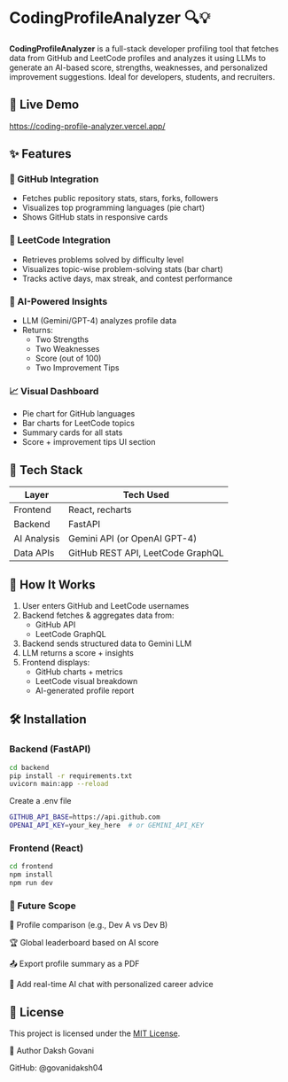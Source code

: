# CodingProfileAnalyzer 🔍💡

**CodingProfileAnalyzer** is a full-stack developer profiling tool that fetches data from GitHub and LeetCode profiles and analyzes it using LLMs to generate an AI-based score, strengths, weaknesses, and personalized improvement suggestions. Ideal for developers, students, and recruiters.

## 🚀 Live Demo
https://coding-profile-analyzer.vercel.app/

## ✨ Features

### 🔹 GitHub Integration
- Fetches public repository stats, stars, forks, followers
- Visualizes top programming languages (pie chart)
- Shows GitHub stats in responsive cards

### 🔹 LeetCode Integration
- Retrieves problems solved by difficulty level
- Visualizes topic-wise problem-solving stats (bar chart)
- Tracks active days, max streak, and contest performance

### 🤖 AI-Powered Insights
- LLM (Gemini/GPT-4) analyzes profile data
- Returns:
  - Two Strengths
  - Two Weaknesses
  - Score (out of 100)
  - Two Improvement Tips

### 📈 Visual Dashboard
- Pie chart for GitHub languages
- Bar charts for LeetCode topics
- Summary cards for all stats
- Score + improvement tips UI section

## 🔧 Tech Stack

| Layer       | Tech Used                         |
|-------------|-----------------------------------|
| Frontend    | React, recharts                   |
| Backend     | FastAPI                           |
| AI Analysis | Gemini API (or OpenAI GPT-4)      |
| Data APIs   | GitHub REST API, LeetCode GraphQL |

## 🔄 How It Works

1. User enters GitHub and LeetCode usernames
2. Backend fetches & aggregates data from:
   - GitHub API
   - LeetCode GraphQL
3. Backend sends structured data to Gemini LLM
4. LLM returns a score + insights
5. Frontend displays:
   - GitHub charts + metrics
   - LeetCode visual breakdown
   - AI-generated profile report

## 🛠️ Installation

### Backend (FastAPI)
```bash
cd backend
pip install -r requirements.txt
uvicorn main:app --reload
```

Create a .env file
```bash
GITHUB_API_BASE=https://api.github.com
OPENAI_API_KEY=your_key_here  # or GEMINI_API_KEY
```

### Frontend (React)
```bash
cd frontend
npm install
npm run dev
```

### 🔮 Future Scope
  👥 Profile comparison (e.g., Dev A vs Dev B)
  
  🏆 Global leaderboard based on AI score

  📤 Export profile summary as a PDF

  🧠 Add real-time AI chat with personalized career advice

## 📄 License
This project is licensed under the [MIT License](./LICENSE).

👤 Author
Daksh Govani

GitHub: @govanidaksh04
